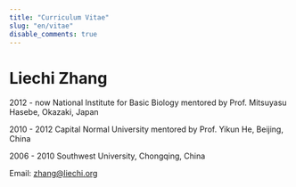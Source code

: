 ```yaml
---
title: "Curriculum Vitae"
slug: "en/vitae"
disable_comments: true
---
```


# Liechi Zhang

2012 - now National Institute for Basic Biology mentored by Prof. Mitsuyasu Hasebe, Okazaki, Japan

2010 - 2012 Capital Normal University mentored by Prof. Yikun He, Beijing, China

2006 - 2010 Southwest University, Chongqing, China 

Email: zhang@liechi.org
      